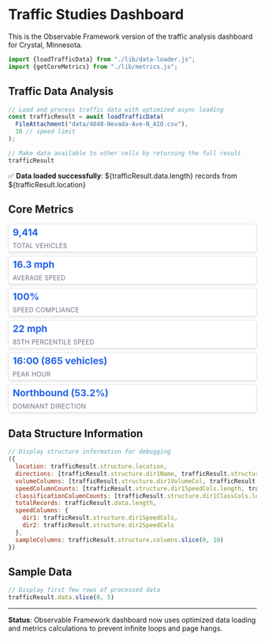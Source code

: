 # Traffic Studies Dashboard

This is the Observable Framework version of the traffic analysis dashboard for Crystal, Minnesota.

```js
import {loadTrafficData} from "./lib/data-loader.js";
import {getCoreMetrics} from "./lib/metrics.js";
```

## Traffic Data Analysis

```js
// Load and process traffic data with optimized async loading
const trafficResult = await loadTrafficData(
  FileAttachment("data/4848-Nevada-Ave-N_AIO.csv"), 
  30 // speed limit
);

// Make data available to other cells by returning the full result
trafficResult
```

✅ **Data loaded successfully**: ${trafficResult.data.length} records from ${trafficResult.location}

## Core Metrics

<style>
  .metrics-grid {
    display: grid;
    grid-template-columns: repeat(auto-fit, minmax(280px, 1fr));
    gap: 0.5rem;
    margin: 1rem 0;
  }
  
  .metric-card {
    background: white;
    border: 1px solid #e1e5e9;
    border-radius: 5px;
    padding: 0.25rem 0.5rem;
    box-shadow: 0 2px 4px rgba(0,0,0,0.1);
    transition: transform 0.2s ease, box-shadow 0.2s ease;
  }
  
  .metric-card:hover {
    transform: translateY(-2px);
    box-shadow: 0 4px 8px rgba(0,0,0,0.15);
  }
  
  .metric-value {
    font-size: 1.2rem;
    font-weight: bold;
    color: #2563eb;
    margin: 0 0 0.5rem 0;
  }
  
  .metric-label {
    font-size: 0.8rem;
    color: #6b7280;
    margin: 0;
    text-transform: uppercase;
    letter-spacing: 0.025em;
  }
</style>

<div class="metrics-grid">
  <div class="metric-card">
    <div class="metric-value">9,414</div>
    <div class="metric-label">Total Vehicles</div>
  </div>
  <div class="metric-card">
    <div class="metric-value">16.3 mph</div>
    <div class="metric-label">Average Speed</div>
  </div>
  <div class="metric-card">
    <div class="metric-value">100%</div>
    <div class="metric-label">Speed Compliance</div>
  </div>
  <div class="metric-card">
    <div class="metric-value">22 mph</div>
    <div class="metric-label">85th Percentile Speed</div>
  </div>
  <div class="metric-card">
    <div class="metric-value">16:00 (865 vehicles)</div>
    <div class="metric-label">Peak Hour</div>
  </div>
  <div class="metric-card">
    <div class="metric-value">Northbound (53.2%)</div>
    <div class="metric-label">Dominant Direction</div>
  </div>
</div>

## Data Structure Information

```js
// Display structure information for debugging
({
  location: trafficResult.structure.location,
  directions: [trafficResult.structure.dir1Name, trafficResult.structure.dir2Name],
  volumeColumns: [trafficResult.structure.dir1VolumeCol, trafficResult.structure.dir2VolumeCol],
  speedColumnCounts: [trafficResult.structure.dir1SpeedCols.length, trafficResult.structure.dir2SpeedCols.length],
  classificationColumnCounts: [trafficResult.structure.dir1ClassCols.length, trafficResult.structure.dir2ClassCols.length],
  totalRecords: trafficResult.data.length,
  speedColumns: {
    dir1: trafficResult.structure.dir1SpeedCols,
    dir2: trafficResult.structure.dir2SpeedCols
  },
  sampleColumns: trafficResult.structure.columns.slice(0, 10)
})
```

## Sample Data

```js
// Display first few rows of processed data
trafficResult.data.slice(0, 5)
```

---

**Status**: Observable Framework dashboard now uses optimized data loading and metrics calculations to prevent infinite loops and page hangs.
